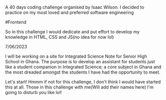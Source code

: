 A 40 days coding challenge organised by Isaac Wilson. I decided to practice on my most loved and preferred software engineering 

#Frontend 

So in this challenge I would dedicate and put effort to develop my knowledge in HTML, CSS and JS(no idea for now lol) 

7/06/2023


I will be working on a site for Integrated Science Note for Senior High School in Ghana.
The purpose is to develop an assistant for students just like a student companion in Integrated Science; a core subject in Ghana and the most dreaded amongst the students I have had the opportunity to meet.


Let's start! Hmmm if not for this challenge, I don't think I would have started this at all. Those in this challenge with me(Will add their names here) I'm going to disturb you like lol!  
